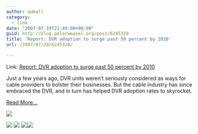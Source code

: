 ```yaml
---
author: awball
category:
  - link
date: "2007-07-19T21:49:00+00:00"
guid: http://blog.polarweasel.org/post/6245328
title: 'Report: DVR adoption to surge past 50 percent by 2010'
url: /2007/07/20/6245328/

---
```

Link: [Report: DVR adoption to surge past 50 percent by 2010](http://feeds.arstechnica.com/~r/arstechnica/BAaf/~3/135481072/20070719-report-dvr-adoption-to-surge-past-50-percent-by-2010.html)

Just a few years ago, DVR units weren’t seriously considered as ways for cable providers to bolster their businesses. But the cable industry has since embraced the DVR, and in turn has helped DVR adoption rates to skyrocket.

[Read More…](http://arstechnica.com/news.ars/post/20070719-report-dvr-adoption-to-surge-past-50-percent-by-2010.html)

[![](http://feeds.arstechnica.com/~a/arstechnica/BAaf?i=cZPCea)](http://feeds.arstechnica.com/~a/arstechnica/BAaf?a=cZPCea)

 [![](http://feeds.arstechnica.com/~f/arstechnica/BAaf?i=MFH7107r)](http://feeds.arstechnica.com/~f/arstechnica/BAaf?a=MFH7107r) [![](http://feeds.arstechnica.com/~f/arstechnica/BAaf?i=Q8oE0fgm)](http://feeds.arstechnica.com/~f/arstechnica/BAaf?a=Q8oE0fgm) [![](http://feeds.arstechnica.com/~f/arstechnica/BAaf?i=3N9f2RtM)](http://feeds.arstechnica.com/~f/arstechnica/BAaf?a=3N9f2RtM)![](http://feeds.arstechnica.com/~r/arstechnica/BAaf/~4/135481072)
